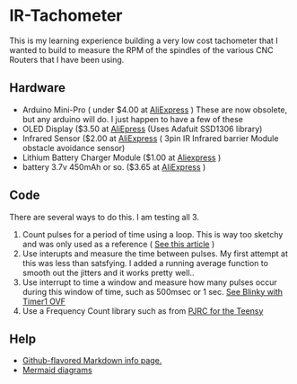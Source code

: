# IR-Tachometer
This is my learning experience building a very low cost tachometer that I wanted to build to measure the RPM of the spindles of the various CNC Routers that I have been using. 
## Hardware 
- Arduino Mini-Pro ( under $4.00 at [AliExpress](https://www.aliexpress.com/item/32821902128.html) )
These are now obsolete, but any arduino will do.  I just happen to have a few of these
- OLED Display ($3.50 at [AliEpress](https://www.aliexpress.com/item/32920071528.html) (Uses Adafuit SSD1306 library) 
- Infrared Sensor ($2.00 at [AliExpress](https://www.aliexpress.com/item/32952079917.html) ( 3pin IR Infrared barrier Module obstacle avoidance sensor) 
- Lithium Battery Charger Module ($1.00 at [Aliexpress](https://www.aliexpress.com/item/32986135934.html) )
- battery 3.7v 450mAh or so. ($3.65 at [AliExpress](https://www.aliexpress.com/item/4000908332181.html) )
## Code
There are several ways to do this.  I am testing all 3.
1. Count pulses for a period of time using a loop.  This is way too sketchy and was only used as a reference ( [See this article](https://how2electronics.com/digital-tachometer-ir-sensor-arduino/) )
2. Use interupts and measure the time between pulses.  My first attempt at this was less than satsfying.   I added a running average function to smooth out the jitters and it works pretty well..
3. Use interrupt to time a window and measure how many pulses occur during this window of time, such as 500msec or 1 sec. [See Blinky with Timer1 OVF](https://blog.podkalicki.com/arduino-blinky-with-timer1-ovf/)
4. Use a Frequency Count library such as from [PJRC for the Teensy](https://www.pjrc.com/teensy/td_libs_FreqCount.html)

  

## Help
 - [Github-flavored Markdown info page.](http://github.github.com/github-flavored-markdown/)
 - [Mermaid diagrams](https://mermaid-js.github.io/mermaid/#/)
